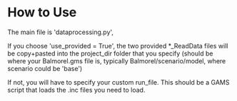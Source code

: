 # How to Use
The main file is 'dataprocessing.py', 

If you choose 'use_provided = True', the two provided *_ReadData files will be copy+pasted into the project_dir folder that you specify (should be where your Balmorel.gms file is, typically Balmorel/scenario/model, where scenario could be 'base')

If not, you will have to specify your custom run_file. This should be a GAMS script that loads the .inc files you need to load.
